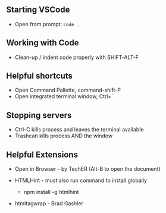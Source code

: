 ## Starting VSCode
* Open from prompt:  `code .`

## Working with Code
* Clean-up / indent code properly with SHIFT-ALT-F

## Helpful shortcuts
* Open Command Pallette, command-shift-P
* Open integrated terminal window, Ctrl+`

## Stopping servers
* Ctrl-C kills process and leaves the terminal available
* Trashcan kills process AND the window

## Helpful Extensions
* Open in Browser - by TechER (Alt-B to open the document)

* HTMLHint - must also run command to install globally
    * npm install -g htmlhint

* htmltagwrap - Brad Gashler